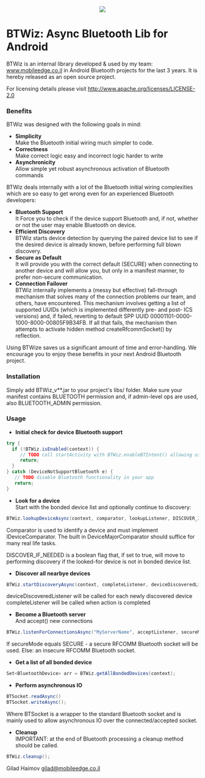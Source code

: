 <!---
/*
 *
 *
 *
 *
 * BTWiz for asynchronouse Bluetooth in Android
 * http://www.mobileEdge.co.il
 *
 *
 *
 *
 *
 * Copyright 2014 Gilad Haimov and the Mobile Edge team
 *
 * Gilad Haimov licenses this file to you under the Apache License,
 * version 2.0 (the "License"); you may not use this file except in compliance
 * with the License. You may obtain a copy of the License at:
 *
 *   http://www.apache.org/licenses/LICENSE-2.0
 *
 * Unless required by applicable law or agreed to in writing, software
 * distributed under the License is distributed on an "AS IS" BASIS, WITHOUT
 * WARRANTIES OR CONDITIONS OF ANY KIND, either express or implied. See the
 * License for the specific language governing permissions and limitations
 * under the License.
 */
-->
<p align="center"><img src="http://o-n2.com/scaloid_logo.png"></p> 

# BTWiz: Async Bluetooth Lib for Android

BTWiz is an internal library developed & used by my team: www.mobileedge.co.il in Android Bluetooth projects for the last 3 years.
It is hereby released as an open source project.

For licensing details please visit http://www.apache.org/licenses/LICENSE-2.0


### Benefits
BTWiz was designed with the following goals in mind:
 * **Simplicity**<br/>
   Make the Bluetooth initial wiring much simpler to code.
 * **Correctness**<br/>
   Make correct logic easy and incorrect logic harder to write
 * **Asynchronicity**<br/>
   Allow simple yet robust asynchronous activation of Bluetooth commands

BTWiz deals internally with a lot of the Bluetooth initial wiring complexities which are so easy to get wrong even for an experienced Bluetooth developers:

 * **Bluetooth Support**<br/>
   It Force you to check if the device support Bluetooth and, if not, whether or not the user may enable Bluetooth on device.
 * **Efficient Discovery**<br/>
   BTWiz starts device detection by querying the paired device list to see if the desired device is already known, before performing full blown discovery.
 * **Secure as Default**<br/>
   It will provide you with the correct default (SECURE) when connecting to another device and will allow you, but only in a manifest manner, to prefer non-secure communication.
 * **Connection Failover**<br/>
   BTWiz internally implements a (messy but effective) fall-through mechanism that solves many of the connection problems our team, and others, have encountered. This mechanism involves getting a list of supported UUIDs (which is implemented differently pre- and post- ICS versions) and, if failed, reverting to default SPP UUID 00001101-0000-1000-8000-00805F9B34FB. If all that fails, the mechanism then attempts to activate hidden method createRfcommSocket() by reflection.


Using BTWize saves us a significant amount of time and error-handling. We encourage you to enjoy these benefits in your next Android Bluetooth project.


### Installation
Simply add BTWiz_v**.jar to your project's libs/ folder. Make sure your manifest contains BLUETOOTH permission and, if admin-level ops are used, also BLUETOOTH_ADMIN permission.

### Usage
 * **Initial check for device Bluetooth support**<br/>
```scala
try {
  if (!BTWiz.isEnabled(context)) {
     // TODO call startActivity with BTWiz.enableBTIntent() allowing user to enable BT
     return;
  }
} catch (DeviceNotSupportBluetooth e) {
   // TODO disable Bluetooth functionality in your app
   return;
}
```

 * **Look for a device**<br/>
  Start with the bonded device list and optionally continue to discovery:
```scala
BTWiz.lookupDeviceAsync(context, comparator, lookupListener, DISCOVER_IF_NEEDED);
```

Comparator is used to identify a device and must implement IDeviceComparator.
The built in DeviceMajorComparator should suffice for many real life tasks.

DISCOVER_IF_NEEDED is a boolean flag that, if set to true, will move to performing discovery if the looked-for device is not in bonded device list.

 * **Discover all nearbye devices**<br/>
```scala
BTWiz.startDiscoveryAsync(context, completeListener, deviceDiscoveredListener);
```
deviceDiscoveredListener will be called for each newly discovered device
completeListener will be called when action is completed

 * **Become a Bluetooth server**<br/>
 And accept() new connections
```scala
BTWiz.listenForConnectionsAsync("MyServerName", acceptListener, secureMode);
```
If secureMode equals SECURE - a secure RFCOMM Bluetooth socket will be used.
Else: an insecure RFCOMM Bluetooth socket.


 * **Get a list of all bonded device**<br/>
```scala
Set<BluetoothDevice> arr = BTWiz.getAllBondedDevices(context);
```

 * **Perform asynchronous IO**<br/>
```scala
BTSocket.readAsync()
BTSocket.writeAsync();
```
Where BTSocket is a wrapper to the standard Bluetooth socket and is mainly used to allow asynchronous IO over the connected/accepted socket.

 * **Cleanup**<br/>
IMPORTANT: at the end of Bluetooth processing a cleanup method should be called.
```scala
BTWiz.cleanup();
```


Gilad Haimov
gilad@mobileedge.co.il
  